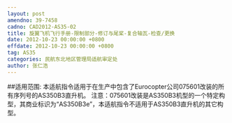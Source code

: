 ```yaml
---
layout: post
amendno: 39-7458
cadno: CAD2012-AS35-02
title: 旋翼飞机飞行手册-限制部分-修订与尾桨-复合轴瓦-检查/更换
date: 2012-10-23 00:00:00 +0800
effdate: 2012-10-23 00:00:00 +0800
tag: AS35
categories: 民航东北地区管理局适航审定处
author: 张仁浩
---
```


##适用范围:
本适航指令适用于在生产中包含了Eurocopter公司075601改装的所有序列号的AS350B3直升机。
注意：075601改装是AS350B3机型的一个特定构型，其商业标识为“AS350B3e”，本适航指令不适用于AS350B3直升机的其它构型。

